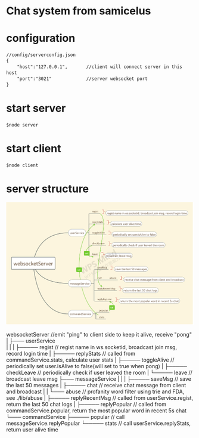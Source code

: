 # Chat system from samicelus


# configuration

```
//config/serverconfig.json
{
    "host":"127.0.0.1",       //client will connect server in this host 
    "port":"3021"             //server websocket port
}
```

# start server

```
$node server
```

# start client

```
$node client
```

# server structure

[![](https://github.com/Samicelus/cc-be-chat-test/blob/master/src/websocketServer.png)](https://github.com/Samicelus/cc-be-chat-test/blob/master/src/websocketServer.png "websocketServer")


websocketServer                 //emit "ping" to client side to keep it alive, receive "pong" 
    |
    ├─── userService         
    |   |
    |   ├───── regist           // regist name in ws.socketid, broadcast join msg, record login time
    |   ├───── replyStats       // called from commandService.stats, calculate user stats
    |   ├───── toggleAlive      // periodically set user.isAlive to false(will set to true when pong)
    |   ├───── checkLeave       // periodically check if user leaved the room
    |   └───── leave            // broadcast leave msg
    ├─── messageService
    |   |
    |   ├───── saveMsg          // save the last 50 messages
    |   ├───── chat             // receive chat message from client and broadcast
    |   |       └─── abuse      // profanity word filter using trie and FDA, see ./lib/abuse
    |   ├───── replyRecentMsg   // called from userService.regist, return the last 50 chat logs
    |   ├───── replyPopular     // called from commandService.popular, return the most popular word in recent 5s chat
    └─── commandService
        ├───── popular          // call messageService.replyPopular
        └───── stats            // call userService.replyStats, return user alive time


